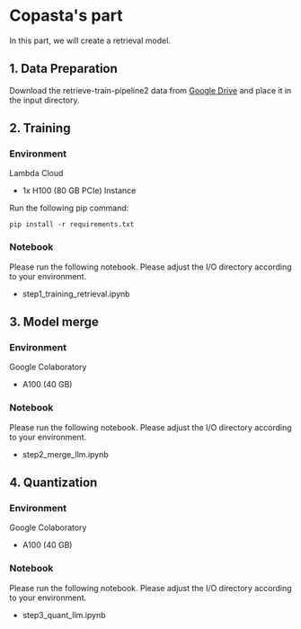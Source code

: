 # Copasta's part
In this part, we will create a retrieval model.

## 1. Data Preparation
Download the retrieve-train-pipeline2 data from [Google Drive](../../../../data/retrieve_train/README.md) and place it in the input directory.

## 2. Training
### Environment
Lambda Cloud

*  1x H100 (80 GB PCIe) Instance

Run the following pip command:

```
pip install -r requirements.txt
```

### Notebook
Please run the following notebook. Please adjust the I/O directory according to your environment.

* step1_training_retrieval.ipynb

## 3. Model merge
### Environment
Google Colaboratory

* A100 (40 GB)

### Notebook
Please run the following notebook. Please adjust the I/O directory according to your environment.

* step2_merge_llm.ipynb

## 4. Quantization
### Environment
Google Colaboratory

* A100 (40 GB)

### Notebook
Please run the following notebook. Please adjust the I/O directory according to your environment.

* step3_quant_llm.ipynb
